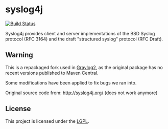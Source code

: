 syslog4j
========

[![Build Status](https://travis-ci.org/Graylog2/syslog4j-graylog2.svg)](https://travis-ci.org/Graylog2/syslog4j-graylog2)

Syslog4j provides client and server implementations of the BSD Syslog protocol
(RFC 3164) and the draft "structured syslog" protocol (RFC Draft).

## Warning

This is a repackaged fork used in [Graylog2](http://graylog2.org/), as the
original package has no recent versions published to Maven Central.

Some modifications have been applied to fix bugs we ran into.

Original source code from: http://syslog4j.org/ (does not work anymore)

## License

This project is licensed under the [LGPL](http://www.gnu.org/licenses/lgpl-2.1.html).
